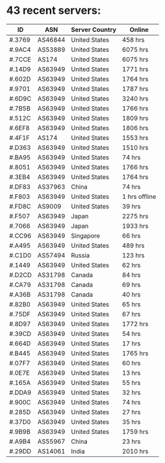# 43 recent servers:

| ID | ASN | Server Country | Online |
| ------ | ------ | ------ | ------ |
| #.3769 | AS46844 | United States | 458 hrs |
| #.9AC4 | AS53889 | United States | 6075 hrs |
| #.7CCE | AS174 | United States | 6075 hrs |
| #.14D9 | AS63949 | United States | 1771 hrs |
| #.602D | AS63949 | United States | 1764 hrs |
| #.9701 | AS63949 | United States | 1787 hrs |
| #.6D9C | AS63949 | United States | 3240 hrs |
| #.7B5B | AS63949 | United States | 1766 hrs |
| #.512C | AS63949 | United States | 1809 hrs |
| #.6EF8 | AS63949 | United States | 1806 hrs |
| #.4F1F | AS174 | United States | 1553 hrs |
| #.D363 | AS63949 | United States | 1510 hrs |
| #.BA95 | AS63949 | United States | 74 hrs |
| #.8051 | AS63949 | United States | 1766 hrs |
| #.3EB4 | AS63949 | United States | 1764 hrs |
| #.DF83 | AS37963 | China | 74 hrs |
| #.F803 | AS63949 | United States | 1 hrs offline |
| #.FD8C | AS9009 | United States | 39 hrs |
| #.F507 | AS63949 | Japan | 2275 hrs |
| #.7066 | AS63949 | Japan | 1933 hrs |
| #.CC96 | AS63949 | Singapore | 66 hrs |
| #.A495 | AS63949 | United States | 489 hrs |
| #.C1D0 | AS57494 | Russia | 123 hrs |
| #.1449 | AS63949 | United States | 62 hrs |
| #.D2CD | AS31798 | Canada | 84 hrs |
| #.CA79 | AS31798 | Canada | 69 hrs |
| #.A36B | AS31798 | Canada | 40 hrs |
| #.82B0 | AS63949 | United States | 65 hrs |
| #.75DF | AS63949 | United States | 67 hrs |
| #.8D97 | AS63949 | United States | 1772 hrs |
| #.39CD | AS63949 | United States | 54 hrs |
| #.664D | AS63949 | United States | 17 hrs |
| #.B445 | AS63949 | United States | 1765 hrs |
| #.07F7 | AS63949 | United States | 60 hrs |
| #.0E7E | AS63949 | United States | 13 hrs |
| #.165A | AS63949 | United States | 55 hrs |
| #.DDA9 | AS63949 | United States | 32 hrs |
| #.900C | AS63949 | United States | 74 hrs |
| #.285D | AS63949 | United States | 27 hrs |
| #.37D0 | AS63949 | United States | 35 hrs |
| #.9B9B | AS63949 | United States | 1759 hrs |
| #.A9B4 | AS55967 | China | 23 hrs |
| #.29DD | AS14061 | India | 2010 hrs |

